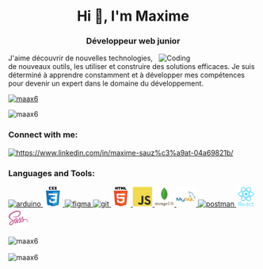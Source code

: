  <h1 align="center">Hi 👋, I'm Maxime</h1>
 <h3 align="center"> Développeur web junior  </h3>
 
<img align="right" alt="Coding" width="200" src="https://gifdb.com/images/high/coding-animated-laptop-flow-stream-ja04010rm5o68zfk.webp">
J'aime découvrir de nouvelles technologies, de nouveaux outils, les utiliser et construire des solutions efficaces. Je suis déterminé à apprendre constamment et à développer mes compétences pour devenir un expert dans le domaine du développement.



<p align="left"> <a href="https://github.com/ryo-ma/github-profile-trophy"><img src="https://github-profile-trophy.vercel.app/?username=maax6" alt="maax6" /></a> </p>
<p align="left"> <img src="https://komarev.com/ghpvc/?username=maax6&label=Profile%20views&color=0e75b6&style=flat" alt="maax6" /> </p>
<h3 align="left">Connect with me:</h3>
<p align="left">
<a href="https://www.linkedin.com/in/maxime-sauz%c3%a9at-04a69821b/" target="blank"><img align="center" src="https://raw.githubusercontent.com/rahuldkjain/github-profile-readme-generator/master/src/images/icons/Social/linked-in-alt.svg" alt="https://www.linkedin.com/in/maxime-sauz%c3%a9at-04a69821b/" height="30" width="40" /></a>
</p>

<h3 align="left">Languages and Tools:</h3>
<p align="left"> <a href="https://www.arduino.cc/" target="_blank" rel="noreferrer"> <img src="https://cdn.worldvectorlogo.com/logos/arduino-1.svg" alt="arduino" width="40" height="40"/> </a> <a href="https://www.w3schools.com/css/" target="_blank" rel="noreferrer"> <img src="https://raw.githubusercontent.com/devicons/devicon/master/icons/css3/css3-original-wordmark.svg" alt="css3" width="40" height="40"/> </a> <a href="https://www.figma.com/" target="_blank" rel="noreferrer"> <img src="https://www.vectorlogo.zone/logos/figma/figma-icon.svg" alt="figma" width="40" height="40"/> </a> <a href="https://git-scm.com/" target="_blank" rel="noreferrer"> <img src="https://www.vectorlogo.zone/logos/git-scm/git-scm-icon.svg" alt="git" width="40" height="40"/> </a> <a href="https://www.w3.org/html/" target="_blank" rel="noreferrer"> <img src="https://raw.githubusercontent.com/devicons/devicon/master/icons/html5/html5-original-wordmark.svg" alt="html5" width="40" height="40"/> </a> <a href="https://developer.mozilla.org/en-US/docs/Web/JavaScript" target="_blank" rel="noreferrer"> <img src="https://raw.githubusercontent.com/devicons/devicon/master/icons/javascript/javascript-original.svg" alt="javascript" width="40" height="40"/> </a> <a href="https://www.mongodb.com/" target="_blank" rel="noreferrer"> <img src="https://raw.githubusercontent.com/devicons/devicon/master/icons/mongodb/mongodb-original-wordmark.svg" alt="mongodb" width="40" height="40"/> </a> <a href="https://www.mysql.com/" target="_blank" rel="noreferrer"> <img src="https://raw.githubusercontent.com/devicons/devicon/master/icons/mysql/mysql-original-wordmark.svg" alt="mysql" width="40" height="40"/> </a> <a href="https://postman.com" target="_blank" rel="noreferrer"> <img src="https://www.vectorlogo.zone/logos/getpostman/getpostman-icon.svg" alt="postman" width="40" height="40"/> </a> <a href="https://reactjs.org/" target="_blank" rel="noreferrer"> <img src="https://raw.githubusercontent.com/devicons/devicon/master/icons/react/react-original-wordmark.svg" alt="react" width="40" height="40"/> </a> <a href="https://sass-lang.com" target="_blank" rel="noreferrer"> <img src="https://raw.githubusercontent.com/devicons/devicon/master/icons/sass/sass-original.svg" alt="sass" width="40" height="40"/> </a> </p>

<p><img align="center" src="https://github-readme-stats.vercel.app/api/top-langs?username=maax6&show_icons=true&locale=en&layout=compact" alt="maax6" /></p>

<p><img align="center" src="https://github-readme-streak-stats.herokuapp.com/?user=maax6&" alt="maax6" /></p>

